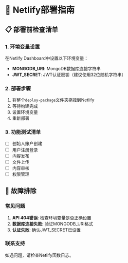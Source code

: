 # 🚀 Netlify部署指南

## 📋 部署前检查清单

### 1. 环境变量设置
在Netlify Dashboard中设置以下环境变量：

- **MONGODB_URI**: MongoDB数据库连接字符串
- **JWT_SECRET**: JWT认证密钥（建议使用32位随机字符串）

### 2. 部署步骤
1. 将整个`deploy-package`文件夹拖拽到Netlify
2. 等待构建完成
3. 设置环境变量
4. 重新部署

### 3. 功能测试清单
- [ ] 创始人账户创建
- [ ] 用户注册登录
- [ ] 内容发布
- [ ] 文件上传
- [ ] 内容审核
- [ ] 权限管理

## 🔧 故障排除

### 常见问题
1. **API 404错误**: 检查环境变量是否正确设置
2. **数据库连接失败**: 验证MONGODB_URI格式
3. **认证失败**: 确认JWT_SECRET已设置

### 联系支持
如遇问题，请检查Netlify函数日志。
